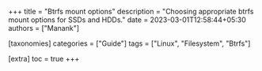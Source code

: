 +++
title = "Btrfs mount options"
description = "Choosing appropriate btrfs mount options for SSDs and HDDs."
date = 2023-03-01T12:58:44+05:30
authors = ["Manank"]

[taxonomies]
categories = ["Guide"]
tags = ["Linux", "Filesystem", "Btrfs"]

[extra]
toc = true
+++


<!-- more -->
